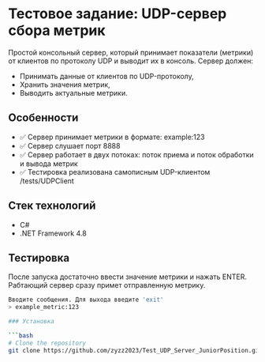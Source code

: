 # Тестовое задание: UDP-сервер сбора метрик  

Простой консольный сервер, который принимает показатели (метрики) от 
клиентов по протоколу UDP и выводит их в консоль. 
Сервер должен: 
- Принимать данные от клиентов по UDP-протоколу, 
- Хранить значения метрик, 
- Выводить актуальные метрики.

## Особенности

- ✅ Сервер принимает метрики в формате: example:123
- ✅ Сервер слушает порт 8888
- ✅ Сервер работает в двух потоках: поток приема и поток обработки и вывода метрик
- ✅ Тестировка реализована самописным UDP-клиентом /tests/UDPClient

## Стек технологий
- C# 
- .NET Framework 4.8
## Тестировка

После запуска достаточно ввести значение метрики и нажать ENTER. Рабтающий сервер сразу примет отправленную метрику.

```bash
Вводите сообщения. Для выхода введите 'exit'
> example_metric:123

### Установка

```bash
# Clone the repository
git clone https://github.com/zyzz2023/Test_UDP_Server_JuniorPosition.git


